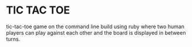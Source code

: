 # TIC TAC TOE

tic-tac-toe game on the command line build using ruby where two human players can play against each other and the board is displayed in between turns.
```ruby

```

